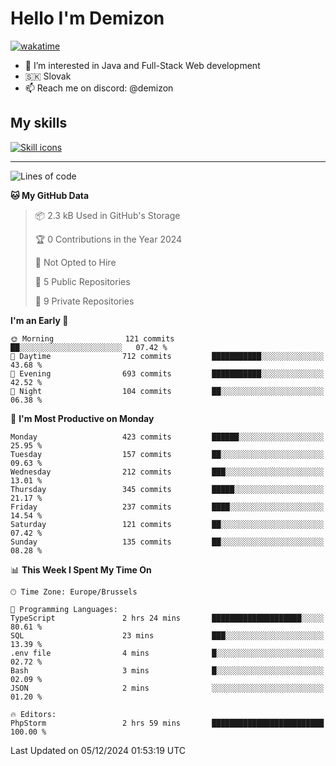 # Hello I'm Demizon
[![wakatime](https://wakatime.com/badge/user/6ad1949f-d6d7-44f9-9eee-c35e54cc499b.svg)](https://wakatime.com/@6ad1949f-d6d7-44f9-9eee-c35e54cc499b)
- 👀 I’m interested in Java and Full-Stack Web development
- 🇸🇰 Slovak
- 📫 Reach me on discord: @demizon

## My skills
[![Skill icons](https://skillicons.dev/icons?i=java,js,ts,html,css,react,nextjs,tailwind,supabase,py,git,docker,linux,mysql,postgres,mongo&theme=dark)](https://github.com/Demizon3433)

---

<!--START_SECTION:waka-->
![Lines of code](https://img.shields.io/badge/From%20Hello%20World%20I%27ve%20Written-477.4%20thousand%20lines%20of%20code-blue)

**🐱 My GitHub Data** 

> 📦 2.3 kB Used in GitHub's Storage 
 > 
> 🏆 0 Contributions in the Year 2024
 > 
> 🚫 Not Opted to Hire
 > 
> 📜 5 Public Repositories 
 > 
> 🔑 9 Private Repositories 
 > 
**I'm an Early 🐤** 

```text
🌞 Morning                121 commits         ██░░░░░░░░░░░░░░░░░░░░░░░   07.42 % 
🌆 Daytime                712 commits         ███████████░░░░░░░░░░░░░░   43.68 % 
🌃 Evening                693 commits         ███████████░░░░░░░░░░░░░░   42.52 % 
🌙 Night                  104 commits         ██░░░░░░░░░░░░░░░░░░░░░░░   06.38 % 
```
📅 **I'm Most Productive on Monday** 

```text
Monday                   423 commits         ██████░░░░░░░░░░░░░░░░░░░   25.95 % 
Tuesday                  157 commits         ██░░░░░░░░░░░░░░░░░░░░░░░   09.63 % 
Wednesday                212 commits         ███░░░░░░░░░░░░░░░░░░░░░░   13.01 % 
Thursday                 345 commits         █████░░░░░░░░░░░░░░░░░░░░   21.17 % 
Friday                   237 commits         ████░░░░░░░░░░░░░░░░░░░░░   14.54 % 
Saturday                 121 commits         ██░░░░░░░░░░░░░░░░░░░░░░░   07.42 % 
Sunday                   135 commits         ██░░░░░░░░░░░░░░░░░░░░░░░   08.28 % 
```


📊 **This Week I Spent My Time On** 

```text
🕑︎ Time Zone: Europe/Brussels

💬 Programming Languages: 
TypeScript               2 hrs 24 mins       ████████████████████░░░░░   80.61 % 
SQL                      23 mins             ███░░░░░░░░░░░░░░░░░░░░░░   13.39 % 
.env file                4 mins              █░░░░░░░░░░░░░░░░░░░░░░░░   02.72 % 
Bash                     3 mins              █░░░░░░░░░░░░░░░░░░░░░░░░   02.09 % 
JSON                     2 mins              ░░░░░░░░░░░░░░░░░░░░░░░░░   01.20 % 

🔥 Editors: 
PhpStorm                 2 hrs 59 mins       █████████████████████████   100.00 % 
```


 Last Updated on 05/12/2024 01:53:19 UTC
<!--END_SECTION:waka-->

